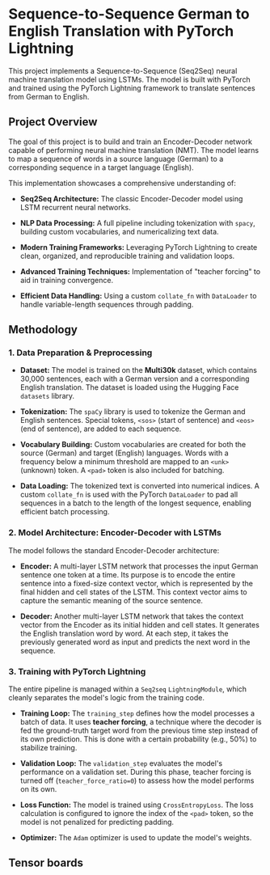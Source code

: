 Sequence-to-Sequence German to English Translation with PyTorch Lightning
=========================================================================

This project implements a Sequence-to-Sequence (Seq2Seq) neural machine translation model using LSTMs. The model is built with PyTorch and trained using the PyTorch Lightning framework to translate sentences from German to English.

Project Overview
----------------

The goal of this project is to build and train an Encoder-Decoder network capable of performing neural machine translation (NMT). The model learns to map a sequence of words in a source language (German) to a corresponding sequence in a target language (English).

This implementation showcases a comprehensive understanding of:

-   **Seq2Seq Architecture:** The classic Encoder-Decoder model using LSTM recurrent neural networks.

-   **NLP Data Processing:** A full pipeline including tokenization with `spacy`, building custom vocabularies, and numericalizing text data.

-   **Modern Training Frameworks:** Leveraging PyTorch Lightning to create clean, organized, and reproducible training and validation loops.

-   **Advanced Training Techniques:** Implementation of "teacher forcing" to aid in training convergence.

-   **Efficient Data Handling:** Using a custom `collate_fn` with `DataLoader` to handle variable-length sequences through padding.

Methodology
-----------

### 1\. Data Preparation & Preprocessing

-   **Dataset:** The model is trained on the **Multi30k** dataset, which contains 30,000 sentences, each with a German version and a corresponding English translation. The dataset is loaded using the Hugging Face `datasets` library.

-   **Tokenization:** The `spaCy` library is used to tokenize the German and English sentences. Special tokens, `<sos>` (start of sentence) and `<eos>` (end of sentence), are added to each sequence.

-   **Vocabulary Building:** Custom vocabularies are created for both the source (German) and target (English) languages. Words with a frequency below a minimum threshold are mapped to an `<unk>` (unknown) token. A `<pad>` token is also included for batching.

-   **Data Loading:** The tokenized text is converted into numerical indices. A custom `collate_fn` is used with the PyTorch `DataLoader` to pad all sequences in a batch to the length of the longest sequence, enabling efficient batch processing.

### 2\. Model Architecture: Encoder-Decoder with LSTMs

The model follows the standard Encoder-Decoder architecture:

-   **Encoder:** A multi-layer LSTM network that processes the input German sentence one token at a time. Its purpose is to encode the entire sentence into a fixed-size context vector, which is represented by the final hidden and cell states of the LSTM. This context vector aims to capture the semantic meaning of the source sentence.

-   **Decoder:** Another multi-layer LSTM network that takes the context vector from the Encoder as its initial hidden and cell states. It generates the English translation word by word. At each step, it takes the previously generated word as input and predicts the next word in the sequence.


### 3\. Training with PyTorch Lightning

The entire pipeline is managed within a `Seq2seq` `LightningModule`, which cleanly separates the model's logic from the training code.

-   **Training Loop:** The `training_step` defines how the model processes a batch of data. It uses **teacher forcing**, a technique where the decoder is fed the ground-truth target word from the previous time step instead of its own prediction. This is done with a certain probability (e.g., 50%) to stabilize training.

-   **Validation Loop:** The `validation_step` evaluates the model's performance on a validation set. During this phase, teacher forcing is turned off (`teacher_force_ratio=0`) to assess how the model performs on its own.

-   **Loss Function:** The model is trained using `CrossEntropyLoss`. The loss calculation is configured to ignore the index of the `<pad>` token, so the model is not penalized for predicting padding.

-   **Optimizer:** The `Adam` optimizer is used to update the model's weights.

Tensor boards 
---------------
